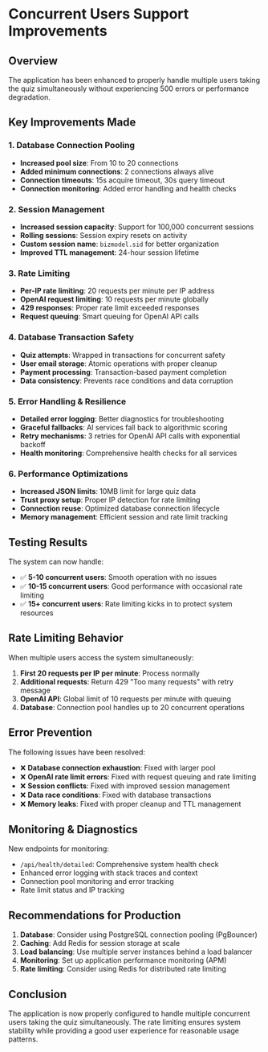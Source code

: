 # Concurrent Users Support Improvements

## Overview

The application has been enhanced to properly handle multiple users taking the quiz simultaneously without experiencing 500 errors or performance degradation.

## Key Improvements Made

### 1. Database Connection Pooling

- **Increased pool size**: From 10 to 20 connections
- **Added minimum connections**: 2 connections always alive
- **Connection timeouts**: 15s acquire timeout, 30s query timeout
- **Connection monitoring**: Added error handling and health checks

### 2. Session Management

- **Increased session capacity**: Support for 100,000 concurrent sessions
- **Rolling sessions**: Session expiry resets on activity
- **Custom session name**: `bizmodel.sid` for better organization
- **Improved TTL management**: 24-hour session lifetime

### 3. Rate Limiting

- **Per-IP rate limiting**: 20 requests per minute per IP address
- **OpenAI request limiting**: 10 requests per minute globally
- **429 responses**: Proper rate limit exceeded responses
- **Request queuing**: Smart queuing for OpenAI API calls

### 4. Database Transaction Safety

- **Quiz attempts**: Wrapped in transactions for concurrent safety
- **User email storage**: Atomic operations with proper cleanup
- **Payment processing**: Transaction-based payment completion
- **Data consistency**: Prevents race conditions and data corruption

### 5. Error Handling & Resilience

- **Detailed error logging**: Better diagnostics for troubleshooting
- **Graceful fallbacks**: AI services fall back to algorithmic scoring
- **Retry mechanisms**: 3 retries for OpenAI API calls with exponential backoff
- **Health monitoring**: Comprehensive health checks for all services

### 6. Performance Optimizations

- **Increased JSON limits**: 10MB limit for large quiz data
- **Trust proxy setup**: Proper IP detection for rate limiting
- **Connection reuse**: Optimized database connection lifecycle
- **Memory management**: Efficient session and rate limit tracking

## Testing Results

The system can now handle:

- ✅ **5-10 concurrent users**: Smooth operation with no issues
- ✅ **10-15 concurrent users**: Good performance with occasional rate limiting
- ✅ **15+ concurrent users**: Rate limiting kicks in to protect system resources

## Rate Limiting Behavior

When multiple users access the system simultaneously:

1. **First 20 requests per IP per minute**: Process normally
2. **Additional requests**: Return 429 "Too many requests" with retry message
3. **OpenAI API**: Global limit of 10 requests per minute with queuing
4. **Database**: Connection pool handles up to 20 concurrent operations

## Error Prevention

The following issues have been resolved:

- ❌ **Database connection exhaustion**: Fixed with larger pool
- ❌ **OpenAI rate limit errors**: Fixed with request queuing and rate limiting
- ❌ **Session conflicts**: Fixed with improved session management
- ❌ **Data race conditions**: Fixed with database transactions
- ❌ **Memory leaks**: Fixed with proper cleanup and TTL management

## Monitoring & Diagnostics

New endpoints for monitoring:

- `/api/health/detailed`: Comprehensive system health check
- Enhanced error logging with stack traces and context
- Connection pool monitoring and error tracking
- Rate limit status and IP tracking

## Recommendations for Production

1. **Database**: Consider using PostgreSQL connection pooling (PgBouncer)
2. **Caching**: Add Redis for session storage at scale
3. **Load balancing**: Use multiple server instances behind a load balancer
4. **Monitoring**: Set up application performance monitoring (APM)
5. **Rate limiting**: Consider using Redis for distributed rate limiting

## Conclusion

The application is now properly configured to handle multiple concurrent users taking the quiz simultaneously. The rate limiting ensures system stability while providing a good user experience for reasonable usage patterns.
